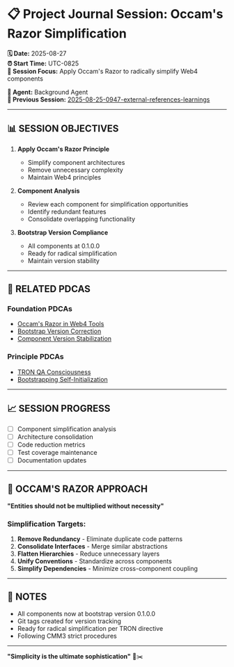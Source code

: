 # 📋 **Project Journal Session: Occam's Razor Simplification**

**🗓️ Date:** 2025-08-27  
**⏰ Start Time:** UTC-0825  
**🎯 Session Focus:** Apply Occam's Razor to radically simplify Web4 components  

**👤 Agent:** Background Agent  
**🔗 Previous Session:** [2025-08-25-0947-external-references-learnings](../2025-08-25-0947-external-references-learnings/)

---

## **📊 SESSION OBJECTIVES**

1. **Apply Occam's Razor Principle**
   - Simplify component architectures
   - Remove unnecessary complexity
   - Maintain Web4 principles

2. **Component Analysis**
   - Review each component for simplification opportunities
   - Identify redundant features
   - Consolidate overlapping functionality

3. **Bootstrap Version Compliance**
   - All components at 0.1.0.0
   - Ready for radical simplification
   - Maintain version stability

---

## **🔗 RELATED PDCAS**

### **Foundation PDCAs**
- [Occam's Razor in Web4 Tools](../../2025-08-25-0947-external-references-learnings/pdca/role/background-agent/2025-08-27-UTC-0108-occams-razor-web4-tools.md)
- [Bootstrap Version Correction](../../2025-08-25-0947-external-references-learnings/pdca/role/background-agent/2025-08-27-UTC-0805-bootstrap-version-correction.md)
- [Component Version Stabilization](../../2025-08-25-0947-external-references-learnings/pdca/role/background-agent/2025-08-27-UTC-0740-component-version-stabilization-occams-razor.md)

### **Principle PDCAs**
- [TRON QA Consciousness](../../2025-08-25-0947-external-references-learnings/pdca/role/background-agent/2025-08-27-UTC-0203-tron-qa-consciousness.md)
- [Bootstrapping Self-Initialization](../../2025-08-25-0947-external-references-learnings/pdca/role/background-agent/2025-08-27-UTC-0155-bootstrapping-self-initialization.md)

---

## **📈 SESSION PROGRESS**

- [ ] Component simplification analysis
- [ ] Architecture consolidation
- [ ] Code reduction metrics
- [ ] Test coverage maintenance
- [ ] Documentation updates

---

## **🎯 OCCAM'S RAZOR APPROACH**

**"Entities should not be multiplied without necessity"**

### **Simplification Targets:**
1. **Remove Redundancy** - Eliminate duplicate code patterns
2. **Consolidate Interfaces** - Merge similar abstractions
3. **Flatten Hierarchies** - Reduce unnecessary layers
4. **Unify Conventions** - Standardize across components
5. **Simplify Dependencies** - Minimize cross-component coupling

---

## **📝 NOTES**

- All components now at bootstrap version 0.1.0.0
- Git tags created for version tracking
- Ready for radical simplification per TRON directive
- Following CMM3 strict procedures

---

**"Simplicity is the ultimate sophistication"** 🎯✂️